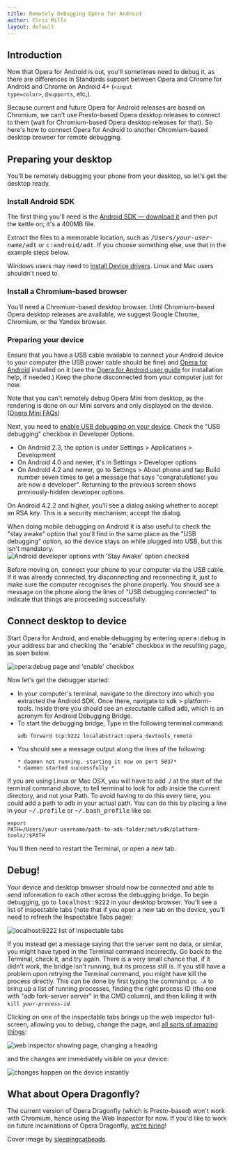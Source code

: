 ```yaml
---
title: Remotely Debugging Opera for Android
author: Chris Mills
layout: default
---
```

<h2>Introduction</h2>

Now that Opera for Android is out, you'll sometimes need to debug it, as there are differences in Standards support between Opera and Chrome for Android and Chrome on Android 4+ (<code>&lt;input type=color&gt;</code>, <code>@supports</code>, etc,).

Because current and future Opera for Android releases are based on Chromium, we can't use Presto-based Opera desktop releases to connect to them (wait for Chromium-based Opera desktop releases for that). So here's how to connect Opera for Android to another Chromium-based desktop browser for remote debugging.

<h2>Preparing your desktop</h2>

You'll be remotely debugging your phone from your desktop, so let's get the desktop ready.

<h3>Install Android SDK</h3>

The first thing you'll need is the <a href="http://developer.android.com/sdk/index.html#download">Android SDK — download it</a> and then put the kettle on; it's a 400MB file. 

Extract the files to a memorable location, such as <samp>/Users/<em>your-user-name</em>/adt</samp> or <samp>c:android/adt</samp>. If you choose something else, use that in the example steps below.

<p class="note">Windows users may need to <a href="http://developer.android.com/tools/extras/oem-usb.html ">install Device drivers</a>. Linux and Mac users shouldn't need to.

<h3>Install a Chromium-based browser</h3>

You'll need a Chromium-based desktop browser. Until Chromium-based Opera desktop releases are available, we suggest Google Chrome, Chromium, or the Yandex browser.

<h3>Preparing your device</h3>

Ensure that you have a USB cable available to connect your Android device to your computer (the USB power cable should be fine) and <a href="https://play.google.com/store/apps/details?id=com.opera.browser">Opera for Android</a> installed on it (see the <a href="http://www.opera.com/help/mobile">Opera for Android user guide</a> for installation help, if needed.) Keep the phone disconnected from your computer just for now.

<p class="note">Note that you can't remotely debug Opera Mini from desktop, as the rendering is done on our Mini servers and only displayed on the device. (<a href="http://www.opera.com/help/mini/faq">Opera Mini FAQs</a>) 

Next, you need to <a href="http://developer.android.com/tools/device.html">enable USB debugging on your device</a>. Check the "USB debugging" checkbox in Developer Options. 
<ul>
<li>On Android 2.3, the option is under Settings &gt; Applications &gt; Development</li>
<li>On Android 4.0 and newer, it's in Settings &gt; Developer options</li>
<li>On Android 4.2 and newer, go to Settings &gt; About phone and tap Build number seven times to get a message that says "congratulations! you are now a developer". Returning to the previous screen shows previously-hidden developer options.</li>
</ul>

On Android 4.2.2 and higher, you'll see a dialog asking whether to accept an RSA key. This is a security mechanism; accept the dialog.

<p class="note">When doing mobile debugging on Android it is also useful to check the "stay awake" option that you'll find in the same place as the "USB debugging" option, so the device stays on while plugged into USB, but this isn't mandatory.

<img src=stay-awake.png alt="Android developer options with 'Stay Awake' option checked">

Before moving on, connect your phone to your computer via the USB cable. If it was already connected, try disconnecting and reconnecting it, just to make sure the computer recognises the phone properly. You should see a message on the phone along the lines of "USB debugging connected" to indicate that things are proceeding successfully.

<h2>Connect desktop to device</h2>

Start Opera for Android, and enable debugging by entering <samp>opera:debug</samp> in your address bar and checking the "enable" checkbox in the resulting page, as seen below.

<img src=opera-debug.png alt="opera:debug page and 'enable' checkbox">

Now let's get the debugger started:

<ul>
  <li>In your computer's terminal, navigate to the directory into which you extracted the Android SDK. Once there, navigate to sdk &gt; platform-tools. Inside there you should see an executable called <samp>adb</samp>, which is an acronym for Android Debugging Bridge.</li>
 <li>To start the debugging bridge, Type in the following terminal command:
<pre><code>adb forward tcp:9222 localabstract:opera_devtools_remote</code></pre></li>

 <li>You should see a message output along the lines of the following:

<pre><code>* daemon not running. starting it now on port 5037*
* daemon started successfully *</code></pre></li>
</ul>

<div class="note">
If you are using Linux or Mac OSX, you will have to add ./ at the start of the terminal command above, to tell terminal to look for adb inside the current directory, and not your Path. To avoid having to do this every time, you could add a path to adb in your actual path. You can do this by placing a line in your <samp>~/.profile</samp> or <samp>~/.bash_profile</samp> like so:

<code>export PATH=/Users/your-username/path-to-adk-folder/adt/sdk/platform-tools/:$PATH</code>

You'll then need to restart the Terminal, or open a new tab.
</div>

<h2>Debug!</h2>

Your device and desktop browser should now be connected and able to send information to each other across the debugging bridge. To begin debugging, go to <samp>localhost:9222</samp> in your desktop browser. You'll see a list of inspectable tabs (note that if you open a new tab on the device, you'll need to refresh the Inspectable Tabs page):

<img src=inspectable-tabs.png alt="localhost:9222 list of inspectable tabs">

<p class="note">If you instead get a message saying that the server sent no data, or similar, you might have typed in the Terminal command incorrectly. Go back to the Terminal, check it, and try again. There is a very small chance that, if it didn't work, the bridge isn't running, but its process still is. If you still have a problem upon retrying the Terminal command, you might have kill the process directly. This can be done by first typing the command <code>ps -A</code> to bring up a list of running processes, finding the right process ID (the one with "adb fork-server server" in the CMD column), and then killing it with <code>kill <em>your-process-id</em></code>.

Clicking on one of the inspectable tabs brings up the web inspector full-screen, allowing you to debug, change the page, and <a href="https://docs.google.com/presentation/d/1DNljLkRpe9LIDfcqcpHzdLvEOyuVH4d1y9dtAJBr1I8/preview#slide=id.p19">all sorts of amazing things</a>:

<img src="web-inspector.gif" alt="web inspector showing page, changing a heading">

and the changes are immediately visible on your device:

<img src="android-debugging.png" alt="changes happen on the device instantly">

<h2>What about Opera Dragonfly?</h2>

The current version of Opera Dragonfly (which is Presto-based) won't work with Chromium, hence using the Web Inspector for now. If you'd like to work on future incarnations of Opera Dragonfly, <a href="http://business.opera.com/company/jobs/opening/372/">we're hiring</a>!

<p class="note">Cover image by <a href="http://www.flickr.com/photos/sleepingcatbeads/3872894835/">sleepingcatbeads</a>.